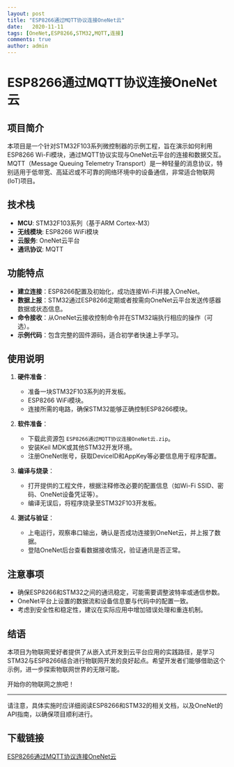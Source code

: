 ```yaml
---
layout: post
title: "ESP8266通过MQTT协议连接OneNet云"
date:   2020-11-11
tags: [OneNet,ESP8266,STM32,MQTT,连接]
comments: true
author: admin
---
```

# ESP8266通过MQTT协议连接OneNet云

## 项目简介

本项目是一个针对STM32F103系列微控制器的示例工程，旨在演示如何利用ESP8266 Wi-Fi模块，通过MQTT协议实现与OneNet云平台的连接和数据交互。MQTT（Message Queuing Telemetry Transport）是一种轻量的消息协议，特别适用于低带宽、高延迟或不可靠的网络环境中的设备通信，非常适合物联网(IoT)项目。

## 技术栈

- **MCU**: STM32F103系列（基于ARM Cortex-M3）
- **无线模块**: ESP8266 WiFi模块
- **云服务**: OneNet云平台
- **通讯协议**: MQTT

## 功能特点

- **建立连接**：ESP8266配置及初始化，成功连接Wi-Fi并接入OneNet。
- **数据上报**：STM32通过ESP8266定期或者按需向OneNet云平台发送传感器数据或状态信息。
- **命令接收**：从OneNet云接收控制命令并在STM32端执行相应的操作（可选）。
- **示例代码**：包含完整的固件源码，适合初学者快速上手学习。

## 使用说明

1. **硬件准备**：
   - 准备一块STM32F103系列的开发板。
   - ESP8266 WiFi模块。
   - 连接所需的电路，确保STM32能够正确控制ESP8266模块。

2. **软件准备**：
   - 下载此资源包 `ESP8266通过MQTT协议连接OneNet云.zip`。
   - 安装Keil MDK或其他STM32开发环境。
   - 注册OneNet账号，获取DeviceID和AppKey等必要信息用于程序配置。

3. **编译与烧录**：
   - 打开提供的工程文件，根据注释修改必要的配置信息（如Wi-Fi SSID、密码、OneNet设备凭证等）。
   - 编译无误后，将程序烧录至STM32F103开发板。

4. **测试与验证**：
   - 上电运行，观察串口输出，确认是否成功连接到OneNet云，并上报了数据。
   - 登陆OneNet后台查看数据接收情况，验证通讯是否正常。

## 注意事项

- 确保ESP8266和STM32之间的通讯稳定，可能需要调整波特率或通信参数。
- OneNet平台上设置的数据流和设备信息要与代码中的配置一致。
- 考虑到安全性和稳定性，建议在实际应用中增加错误处理和重连机制。

## 结语

本项目为物联网爱好者提供了从嵌入式开发到云平台应用的实践路径，是学习STM32与ESP8266结合进行物联网开发的良好起点。希望开发者们能够借助这个示例，进一步探索物联网世界的无限可能。

开始你的物联网之旅吧！

---

请注意，具体实施时应详细阅读ESP8266和STM32的相关文档，以及OneNet的API指南，以确保项目顺利进行。

## 下载链接

[ESP8266通过MQTT协议连接OneNet云](https://pan.quark.cn/s/1df20f5e394d)